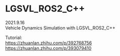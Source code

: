 # LGSVL_ROS2_C++
2021.9.16  
Vehicle Dynamics Simulation with LGSVL_ROS2_C++  

Tutorial:  
https://zhuanlan.zhihu.com/p/392768756  
https://zhuanlan.zhihu.com/p/393079410
